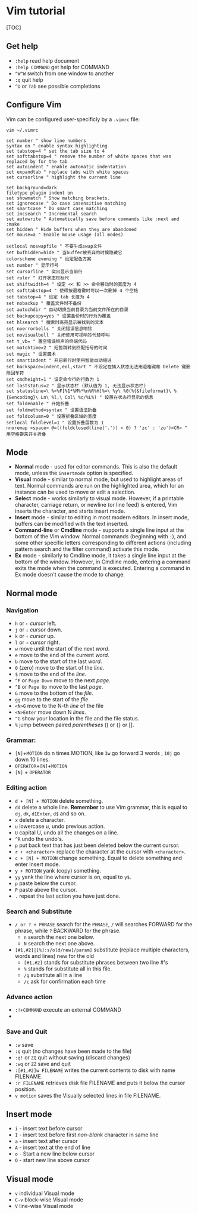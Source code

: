 # Vim tutorial

[TOC]

## Get help

+ `:help` read help document
+ `:help COMMAND` get help for COMMAND
+ `^W^W` switch from one window to another
+ `:q` quit help
+ `^D` or `Tab` see possible completions

## Configure Vim

Vim can be configured user-specificly by a `.vimrc` file:

```shell
vim ~/.vimrc

set number " show line numbers
syntax on " enable syntax highlighting
set tabstop=4 " set the tab size to 4
set softtabstop=4 " remove the number of white spaces that was replaced by for the tab
set autoindent " enable automatic indentation
set expandtab " replace tabs with white spaces
set cursorline " highlight the current line

set background=dark
filetype plugin indent on
set showmatch " Show matching brackets.
set ignorecase " Do case insensitive matching
set smartcase " Do smart case matching
set incsearch " Incremental search
set autowrite " Automatically save before commands like :next and :make
set hidden " Hide buffers when they are abandoned
set mouse=a " Enable mouse usage (all modes)

setlocal noswapfile " 不要生成swap文件
set bufhidden=hide " 当buffer被丢弃的时候隐藏它
colorscheme evening " 设定配色方案
set number " 显示行号
set cursorline " 突出显示当前行
set ruler " 打开状态栏标尺
set shiftwidth=4 " 设定 << 和 >> 命令移动时的宽度为 4
set softtabstop=4 " 使得按退格键时可以一次删掉 4 个空格
set tabstop=4 " 设定 tab 长度为 4
set nobackup " 覆盖文件时不备份
set autochdir " 自动切换当前目录为当前文件所在的目录
set backupcopy=yes " 设置备份时的行为为覆盖
set hlsearch " 搜索时高亮显示被找到的文本
set noerrorbells " 关闭错误信息响铃
set novisualbell " 关闭使用可视响铃代替呼叫
set t_vb= " 置空错误铃声的终端代码
set matchtime=2 " 短暂跳转到匹配括号的时间
set magic " 设置魔术
set smartindent " 开启新行时使用智能自动缩进
set backspace=indent,eol,start " 不设定在插入状态无法用退格键和 Delete 键删除回车符
set cmdheight=1 " 设定命令行的行数为 1
set laststatus=2 " 显示状态栏 (默认值为 1, 无法显示状态栏)
set statusline=\ %<%F[%1*%M%*%n%R%H]%=\ %y\ %0(%{&fileformat}\ %{&encoding}\ Ln\ %l,\ Col\ %c/%L%) " 设置在状态行显示的信息
set foldenable " 开始折叠
set foldmethod=syntax " 设置语法折叠
set foldcolumn=0 " 设置折叠区域的宽度
setlocal foldlevel=1 " 设置折叠层数为 1
nnoremap <space> @=((foldclosed(line('.')) < 0) ? 'zc' : 'zo')<CR> " 用空格键来开关折叠
```




## Mode

- **Normal** mode - used for editor commands. This is also the default mode, unless the `insertmode` option is specified.
- **Visual** mode - similar to normal mode, but used to highlight areas of text. Normal commands are run on the highlighted area, which for an instance can be used to move or edit a selection.
- **Select** mode - works similarly to visual mode. However, if a printable character, carriage return, or newline (or line feed) is entered, Vim inserts the character, and starts insert mode.
- **Insert** mode - similar to editing in most modern editors. In insert mode, buffers can be modified with the text inserted.
- **Command-line** or **Cmdline** mode - supports a single line input at the bottom of the Vim window. Normal commands (beginning with `:`), and some other specific letters corresponding to different actions (including pattern search and the filter command) activate this mode.
- **Ex** mode - similarly to Cmdline mode, it takes a single line input at the bottom of the window. However, in Cmdline mode, entering a command exits the mode when the command is executed. Entering a command in Ex mode doesn't cause the mode to change.

## Normal mode

### Navigation

+ `h` or `←` *cursor* left.
+ `j` or `↓` *cursor* down.
+ `k` or `↑` *cursor* up.
+ `l` or `→` *cursor* right.
+ `w` move until the start of the next *word*.
+ `e` move to the end of the current *word*.
+ `b` move to the start of the last *word*. 
+ `0` (zero) move to the start of the *line*.
+ `$` move to the end of the *line*.
+ `^F` or `Page Down` move to the next *page*.
+ `^B` or `Page Up` move to the last *page*.
+ `G` move to the bottom of the *file*.
+ `gg` move to the start of the *file*.
+ `<N>G` move to the N-th *line* of the file
+ `<N>Enter` move down N *lines*. 
+ `^G` show your location in the file and the file status.
+ `%` jump between paired *parentheses* () or {} or []. 

### Grammar:

+ `[N]`+`MOTION` do n times MOTION, like `3w` go forward 3 words , `10j` go down 10 lines.
+ `OPERATOR`+`[N]`+`MOTION`
+ `[N]` + `OPERATOR`

### Editing action

+ `d + [N] + MOTION` delete something.
+ `dd` delete a whole line. **Remember** to use Vim grammar, this is equal to `dj`, `dk`, `d1Enter`, `d$` and so on.
+ `x` delete a character.
+ `u` lowercase u, undo previous action.
+ `U` capital U, undo all the changes on a line.
+ `^R` undo the undo's.
+ `p` put back text that has just been deleted below the current cursor.
+ `r + <character>` replace the character at the cursor with `<character>`.
+ `c + [N] + MOTION` change something. Equal to delete something and enter Insert mode.
+ `y + MOTION` yank (copy) something.
+ `yy` yank the line where cursor is on, equal to `y$`.
+ `p` paste below the cursor.
+ `P` paste above the cursor.
+ `.` repeat the last action you have just done.

### Search and Substitute

+ `/ or ? + PHRASE` search for the `PHRASE`, `/` will searches FORWARD for the phrase, while `?` BACKWARD for the phrase.
  + `n` search the next one below.
  + `N` search the next one above.
+ `[#1,#2]|[%]:s/old/new[/param]` substitute (replace multiple characters, words and lines) new for the old
  + `[#1,#2]` stands for substitute phrases between two line #'s
  + `%` stands for substitute all in this file.
  + `/g` substitute all in a line
  + `/c` ask for confirmation each time

### Advance action

+ `:!+COMMAND` execute an external COMMAND
+ 

### Save and Quit

+ `:w` save
+ `:q` quit (no changes have been made to the file)
+ `:q!` or `ZQ` quit without saving (discard changes)
+ `:wq` or `ZZ` save and quit
+ `:[#1,#2]w FILENAME` writes the current contents to disk with name FILENAME.
+ `:r FILENAME` retrieves disk file FILENAME and puts it below the cursor position.
+ `v motion` saves the Visually selected lines in file FILENAME.

## Insert mode 

- `i` - insert text before cursor
- `I` - insert text before first *non-blank* character in same line
- `a` - insert text after cursor
- `A` - insert text at the end of line
- `o` - Start a new line below cursor
- `O` - start new line above cursor

## Visual mode

- `v` individual Visual mode
- `C-v` block-wise Visual mode
- `V` line-wise Visual mode
